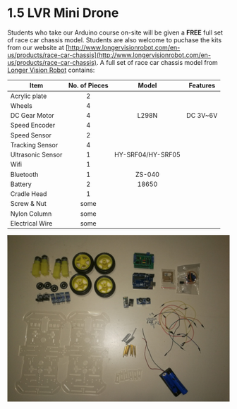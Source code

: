 # 1.5 LVR Mini Drone

Students who take our Arduino course on-site will be given a **FREE** full set of race car chassis model. Students are also welcome to puchase the kits from our website at [http://www.longervisionrobot.com/en-us/products/race-car-chassis](http://www.longervisionrobot.com/en-us/products/race-car-chassis). A full set of race car chassis model from [Longer Vision Robot](http://www.longervisionrobot.com) contains:

Item | No. of Pieces | Model | Features   
--------- | ------- | -------- | -------------
Acrylic plate | <center>2</center> | | 
Wheels | <center>4</center> | | 
DC Gear Motor | <center>4</center> | <center>L298N</center> | <center>DC 3V~6V</center> 
Speed ​​Encoder | <center>4</center> | |  
Speed Sensor | <center>2</center> | |  
Tracking Sensor | <center>4</center> | |  
Ultrasonic Sensor | <center>1</center> |  <center>HY-SRF04/HY-SRF05</center> |  
Wifi | <center>1</center> | |  
Bluetooth | <center>1</center> | <center>ZS-040</center> |  
Battery | <center>2</center> | <center>18650</center> |  
Cradle Head | <center>1</center> | |  
Screw & Nut | <center>some</center> | | 
Nylon Column | <center>some</center> | |  
Electrical Wire | <center>some</center> | |   

<p align="center">

![Image](./race_car_chassis.jpg)

</p>

